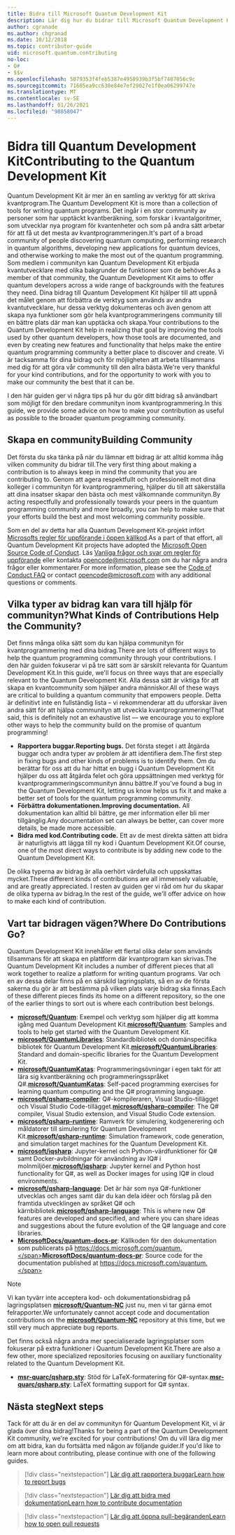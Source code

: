 ```yaml
---
title: Bidra till Microsoft Quantum Development Kit
description: Lär dig hur du bidrar till Microsoft Quantum Development Kit och communityn för kvantutveckling.
author: cgranade
ms.author: chgranad
ms.date: 10/12/2018
ms.topic: contributor-guide
uid: microsoft.quantum.contributing
no-loc:
- Q#
- $$v
ms.openlocfilehash: 5079353f4feb5387e4958939b3f5bf7407056c9c
ms.sourcegitcommit: 71605ea9cc630e84e7ef29027e1f0ea06299747e
ms.translationtype: MT
ms.contentlocale: sv-SE
ms.lasthandoff: 01/26/2021
ms.locfileid: "98858047"
---
```

# <a name="contributing-to-the-quantum-development-kit"></a><span data-ttu-id="5b754-103">Bidra till Quantum Development Kit</span><span class="sxs-lookup"><span data-stu-id="5b754-103">Contributing to the Quantum Development Kit</span></span>

<span data-ttu-id="5b754-104">Quantum Development Kit är mer än en samling av verktyg för att skriva kvantprogram.</span><span class="sxs-lookup"><span data-stu-id="5b754-104">The Quantum Development Kit is more than a collection of tools for writing quantum programs.</span></span>
<span data-ttu-id="5b754-105">Det ingår i en stor community av personer som har upptäckt kvantberäkning, som forskar i kvantalgoritmer, som utvecklar nya program för kvantenheter och som på andra sätt arbetar för att få ut det mesta av kvantprogrammeringen.</span><span class="sxs-lookup"><span data-stu-id="5b754-105">It's part of a broad community of people discovering quantum computing, performing research in quantum algorithms, developing new applications for quantum devices, and otherwise working to make the most out of the quantum programming.</span></span>
<span data-ttu-id="5b754-106">Som medlem i communityn kan Quantum Development Kit erbjuda kvantutvecklare med olika bakgrunder de funktioner som de behöver.</span><span class="sxs-lookup"><span data-stu-id="5b754-106">As a member of that community, the Quantum Development Kit aims to offer quantum developers across a wide range of backgrounds with the features they need.</span></span>
<span data-ttu-id="5b754-107">Dina bidrag till Quantum Development Kit hjälper till att uppnå det målet genom att förbättra de verktyg som används av andra kvantutvecklare, hur dessa verktyg dokumenteras och även genom att skapa nya funktioner som gör hela kvantprogrammeringens community till en bättre plats där man kan upptäcka och skapa.</span><span class="sxs-lookup"><span data-stu-id="5b754-107">Your contributions to the Quantum Development Kit help in realizing that goal by improving the tools used by other quantum developers, how those tools are documented, and even by creating new features and functionality that helps make the entire quantum programming community a better place to discover and create.</span></span>
<span data-ttu-id="5b754-108">Vi är tacksamma för dina bidrag och för möjligheten att arbeta tillsammans med dig för att göra vår community till den allra bästa.</span><span class="sxs-lookup"><span data-stu-id="5b754-108">We're very thankful for your kind contributions, and for the opportunity to work with you to make our community the best that it can be.</span></span> 

<span data-ttu-id="5b754-109">I den här guiden ger vi några tips på hur du gör ditt bidrag så användbart som möjligt för den bredare communityn inom kvantprogrammering.</span><span class="sxs-lookup"><span data-stu-id="5b754-109">In this guide, we provide some advice on how to make your contribution as useful as possible to the broader quantum programming community.</span></span>

## <a name="building-community"></a><span data-ttu-id="5b754-110">Skapa en community</span><span class="sxs-lookup"><span data-stu-id="5b754-110">Building Community</span></span>

<span data-ttu-id="5b754-111">Det första du ska tänka på när du lämnar ett bidrag är att alltid komma ihåg vilken community du bidrar till.</span><span class="sxs-lookup"><span data-stu-id="5b754-111">The very first thing about making a contribution is to always keep in mind the community that you are contributing to.</span></span>
<span data-ttu-id="5b754-112">Genom att agera respektfullt och professionellt mot dina kolleger i communityn för kvantprogrammering, hjälper du till att säkerställa att dina insatser skapar den bästa och mest välkomnande communityn.</span><span class="sxs-lookup"><span data-stu-id="5b754-112">By acting respectfully and professionally towards your peers in the quantum programming community and more broadly, you can help to make sure that your efforts build the best and most welcoming community possible.</span></span>

<span data-ttu-id="5b754-113">Som en del av detta har alla Quantum Development Kit-projekt infört [Microsofts regler för uppförande i öppen källkod](https://opensource.microsoft.com/codeofconduct/).</span><span class="sxs-lookup"><span data-stu-id="5b754-113">As a part of that effort, all Quantum Development Kit projects have adopted the [Microsoft Open Source Code of Conduct](https://opensource.microsoft.com/codeofconduct/).</span></span>
<span data-ttu-id="5b754-114">Läs [Vanliga frågor och svar om regler för uppförande](https://opensource.microsoft.com/codeofconduct/faq/) eller kontakta [opencode@microsoft.com](mailto:opencode@microsoft.com) om du har några andra frågor eller kommentarer.</span><span class="sxs-lookup"><span data-stu-id="5b754-114">For more information, please see the [Code of Conduct FAQ](https://opensource.microsoft.com/codeofconduct/faq/) or contact [opencode@microsoft.com](mailto:opencode@microsoft.com) with any additional questions or comments.</span></span>

## <a name="what-kinds-of-contributions-help-the-community"></a><span data-ttu-id="5b754-115">Vilka typer av bidrag kan vara till hjälp för communityn?</span><span class="sxs-lookup"><span data-stu-id="5b754-115">What Kinds of Contributions Help the Community?</span></span>

<span data-ttu-id="5b754-116">Det finns många olika sätt som du kan hjälpa communityn för kvantprogrammering med dina bidrag.</span><span class="sxs-lookup"><span data-stu-id="5b754-116">There are lots of different ways to help the quantum programming community through your contributions.</span></span>
<span data-ttu-id="5b754-117">I den här guiden fokuserar vi på tre sätt som är särskilt relevanta för Quantum Development Kit.</span><span class="sxs-lookup"><span data-stu-id="5b754-117">In this guide, we'll focus on three ways that are especially relevant to the Quantum Development Kit.</span></span>
<span data-ttu-id="5b754-118">Alla dessa sätt är viktiga för att skapa en kvantcommunity som hjälper andra människor.</span><span class="sxs-lookup"><span data-stu-id="5b754-118">All of these ways are critical to building a quantum community that empowers people.</span></span>
<span data-ttu-id="5b754-119">Detta är definitivt inte en fullständig lista – vi rekommenderar att du utforskar även andra sätt för att hjälpa communityn att utveckla kvantprogrammering!</span><span class="sxs-lookup"><span data-stu-id="5b754-119">That said, this is definitely not an exhaustive list — we encourage you to explore other ways to help the community build on the promise of quantum programming!</span></span>

- <span data-ttu-id="5b754-120">**Rapportera buggar.**</span><span class="sxs-lookup"><span data-stu-id="5b754-120">**Reporting bugs.**</span></span> <span data-ttu-id="5b754-121">Det första steget i att åtgärda buggar och andra typer av problem är att identifiera dem.</span><span class="sxs-lookup"><span data-stu-id="5b754-121">The first step in fixing bugs and other kinds of problems is to identify them.</span></span> <span data-ttu-id="5b754-122">Om du berättar för oss att du har hittat en bugg i Quantum Development Kit hjälper du oss att åtgärda felet och göra uppsättningen med verktyg för kvantprogrammeringscommunityn ännu bättre.</span><span class="sxs-lookup"><span data-stu-id="5b754-122">If you've found a bug in the Quantum Development Kit, letting us know helps us fix it and make a better set of tools for the quantum programming community.</span></span>
- <span data-ttu-id="5b754-123">**Förbättra dokumentationen.**</span><span class="sxs-lookup"><span data-stu-id="5b754-123">**Improving documentation.**</span></span> <span data-ttu-id="5b754-124">All dokumentation kan alltid bli bättre, ge mer information eller bli mer tillgänglig.</span><span class="sxs-lookup"><span data-stu-id="5b754-124">Any documentation set can always be better, can cover more details, be made more accessible.</span></span>
- <span data-ttu-id="5b754-125">**Bidra med kod.**</span><span class="sxs-lookup"><span data-stu-id="5b754-125">**Contributing code.**</span></span> <span data-ttu-id="5b754-126">Ett av de mest direkta sätten att bidra är naturligtvis att lägga till ny kod i Quantum Development Kit.</span><span class="sxs-lookup"><span data-stu-id="5b754-126">Of course, one of the most direct ways to contribute is by adding new code to the Quantum Development Kit.</span></span>

<span data-ttu-id="5b754-127">De olika typerna av bidrag är alla oerhört värdefulla och uppskattas mycket.</span><span class="sxs-lookup"><span data-stu-id="5b754-127">These different kinds of contributions are all immensely valuable, and are greatly appreciated.</span></span>
<span data-ttu-id="5b754-128">I resten av guiden ger vi råd om hur du skapar de olika typerna av bidrag.</span><span class="sxs-lookup"><span data-stu-id="5b754-128">In the rest of the guide, we'll offer advice on how to make each kind of contribution.</span></span>

## <a name="where-do-contributions-go"></a><span data-ttu-id="5b754-129">Vart tar bidragen vägen?</span><span class="sxs-lookup"><span data-stu-id="5b754-129">Where Do Contributions Go?</span></span>

<span data-ttu-id="5b754-130">Quantum Development Kit innehåller ett flertal olika delar som används tillsammans för att skapa en plattform där kvantprogram kan skrivas.</span><span class="sxs-lookup"><span data-stu-id="5b754-130">The Quantum Development Kit includes a number of different pieces that all work together to realize a platform for writing quantum programs.</span></span>
<span data-ttu-id="5b754-131">Var och en av dessa delar finns på en särskild lagringsplats, så en av de första sakerna du gör är att bestämma på vilken plats varje bidrag ska finnas.</span><span class="sxs-lookup"><span data-stu-id="5b754-131">Each of these different pieces finds its home on a different repository, so the one of the earlier things to sort out is where each contribution best belongs.</span></span>

- <span data-ttu-id="5b754-132">[**microsoft/Quantum**](https://github.com/Microsoft/Quantum): Exempel och verktyg som hjälper dig att komma igång med Quantum Development Kit.</span><span class="sxs-lookup"><span data-stu-id="5b754-132">[**microsoft/Quantum**](https://github.com/Microsoft/Quantum): Samples and tools to help get started with the Quantum Development Kit.</span></span>
- <span data-ttu-id="5b754-133">[**microsoft/QuantumLibraries**](https://github.com/Microsoft/QuantumLibraries): Standardbibliotek och domänspecifika bibliotek för Quantum Development Kit.</span><span class="sxs-lookup"><span data-stu-id="5b754-133">[**microsoft/QuantumLibraries**](https://github.com/Microsoft/QuantumLibraries): Standard and domain-specific libraries for the Quantum Development Kit.</span></span>
- <span data-ttu-id="5b754-134">[**microsoft/QuantumKatas**](https://github.com/Microsoft/QuantumKatas): Programmeringsövningar i egen takt för att lära sig kvantberäkning och programmeringsspråket Q#.</span><span class="sxs-lookup"><span data-stu-id="5b754-134">[**microsoft/QuantumKatas**](https://github.com/Microsoft/QuantumKatas): Self-paced programming exercises for learning quantum computing and the Q# programming language.</span></span>
- <span data-ttu-id="5b754-135">[**microsoft/qsharp-compiler**](https://github.com/microsoft/qsharp-compiler): Q#-kompileraren, Visual Studio-tillägget och Visual Studio Code-tillägget.</span><span class="sxs-lookup"><span data-stu-id="5b754-135">[**microsoft/qsharp-compiler**](https://github.com/microsoft/qsharp-compiler): The Q# compiler, Visual Studio extension, and Visual Studio Code extension.</span></span>
- <span data-ttu-id="5b754-136">[**microsoft/qsharp-runtime**](https://github.com/microsoft/qsharp-runtime): Ramverk för simulering, kodgenerering och måldatorer till simulering för Quantum Development Kit.</span><span class="sxs-lookup"><span data-stu-id="5b754-136">[**microsoft/qsharp-runtime**](https://github.com/microsoft/qsharp-runtime): Simulation framework, code generation, and simulation target machines for the Quantum Development Kit.</span></span>
- <span data-ttu-id="5b754-137">[**microsoft/iqsharp**](https://github.com/microsoft/iqsharp): Jupyter-kernel och Python-värdfunktioner för Q# samt Docker-avbildningar för användning av IQ# i molnmiljöer.</span><span class="sxs-lookup"><span data-stu-id="5b754-137">[**microsoft/iqsharp**](https://github.com/microsoft/iqsharp): Jupyter kernel and Python host functionality for Q#, as well as Docker images for using IQ# in cloud environments.</span></span>
- <span data-ttu-id="5b754-138">[**microsoft/qsharp-language**](https://github.com/microsoft/qsharp-language): Det är här som nya Q#-funktioner utvecklas och anges samt där du kan dela idéer och förslag på den framtida utvecklingen av språket Q# och kärnbibliotek.</span><span class="sxs-lookup"><span data-stu-id="5b754-138">[**microsoft/qsharp-language**](https://github.com/microsoft/qsharp-language): This is where new Q# features are developed and specified, and where you can share ideas and suggestions about the future evolution of the Q# language and core libraries.</span></span>
- <span data-ttu-id="5b754-139">[**MicrosoftDocs/quantum-docs-pr**](https://github.com/MicrosoftDocs/quantum-docs-pr): Källkoden för den dokumentation som publicerats på https://docs.microsoft.com/quantum.</span><span class="sxs-lookup"><span data-stu-id="5b754-139">[**MicrosoftDocs/quantum-docs-pr**](https://github.com/MicrosoftDocs/quantum-docs-pr): Source code for the documentation published at https://docs.microsoft.com/quantum.</span></span>

> [!NOTE]
> <span data-ttu-id="5b754-140">Vi kan tyvärr inte acceptera kod- och dokumentationsbidrag på lagringsplatsen [**microsoft/Quantum-NC**](https://github.com/microsoft/Quantum-NC) just nu, men vi tar gärna emot felrapporter.</span><span class="sxs-lookup"><span data-stu-id="5b754-140">We unfortunately cannot accept code and documentation contributions on the [**microsoft/Quantum-NC**](https://github.com/microsoft/Quantum-NC) repository at this time, but we still very much appreciate bug reports.</span></span>

<span data-ttu-id="5b754-141">Det finns också några andra mer specialiserade lagringsplatser som fokuserar på extra funktioner i Quantum Development Kit.</span><span class="sxs-lookup"><span data-stu-id="5b754-141">There are also a few other, more specialized repositories focusing on auxiliary functionality related to the Quantum Development Kit.</span></span>

- <span data-ttu-id="5b754-142">[**msr-quarc/qsharp.sty**](https://github.com/msr-quarc/qsharp.sty): Stöd för LaTeX-formatering för Q#-syntax.</span><span class="sxs-lookup"><span data-stu-id="5b754-142">[**msr-quarc/qsharp.sty**](https://github.com/msr-quarc/qsharp.sty): LaTeX formatting support for Q# syntax.</span></span>

## <a name="next-steps"></a><span data-ttu-id="5b754-143">Nästa steg</span><span class="sxs-lookup"><span data-stu-id="5b754-143">Next steps</span></span>

<span data-ttu-id="5b754-144">Tack för att du är en del av communityn för Quantum Development Kit, vi är glada över dina bidrag!</span><span class="sxs-lookup"><span data-stu-id="5b754-144">Thanks for being a part of the Quantum Development Kit community, we're excited for your contributions!</span></span>
<span data-ttu-id="5b754-145">Om du vill lära dig mer om att bidra, kan du fortsätta med någon av följande guider.</span><span class="sxs-lookup"><span data-stu-id="5b754-145">If you'd like to learn more about contributing, please continue with one of the following guides.</span></span>

> [!div class="nextstepaction"]
> [<span data-ttu-id="5b754-146">Lär dig att rapportera buggar</span><span class="sxs-lookup"><span data-stu-id="5b754-146">Learn how to report bugs</span></span>](xref:microsoft.quantum.contributing.reporting)

> [!div class="nextstepaction"]
> [<span data-ttu-id="5b754-147">Lär dig att bidra med dokumentation</span><span class="sxs-lookup"><span data-stu-id="5b754-147">Learn how to contribute documentation</span></span>](xref:microsoft.quantum.contributing.docs)

> [!div class="nextstepaction"]
> [<span data-ttu-id="5b754-148">Lär dig att öppna pull-begäranden</span><span class="sxs-lookup"><span data-stu-id="5b754-148">Learn how to open pull requests</span></span>](xref:microsoft.quantum.contributing.pulls)
